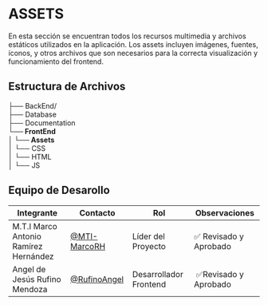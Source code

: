 # ASSETS

En esta sección se encuentran todos los recursos multimedia y archivos estáticos utilizados en la aplicación. Los assets incluyen imágenes, fuentes, íconos, y otros archivos que son necesarios para la correcta visualización y funcionamiento del frontend.

## Estructura de Archivos

├── BackEnd/<br>
├── Database<br>
├── Documentation<br> 
**└── FrontEnd** <br>
**│ └── Assets**<br>
│ └── CSS <br>
│ └── HTML <br>
│ └── JS <br>


## Equipo de Desarollo

| Integrante | Contacto | Rol | Observaciones |
|-------------|--------|----------|---------------|
|M.T.I Marco Antonio Ramírez Hernández |[@MTI-MarcoRH](https://github.com/MTI-MarcoRH)| Líder del Proyecto |✅ Revisado y Aprobado|
|Angel de Jesús Rufino Mendoza   |  [@RufinoAngel](https://github.com/RufinoAngel)      | Desarrollador Frontend | ✅Revisado y Aprobado  |
